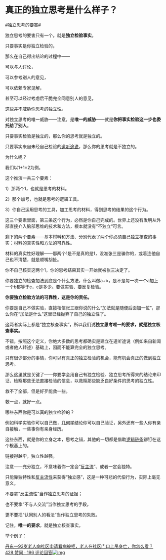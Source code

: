 # 真正的独立思考是什么样子？

\#独立思考的要害#

独立思考的要害只有一个，就是**独立检验事实**。

只要事实是你独立检验的，

那么在自己得出结论的过程中——

可以与人讨论，

可以参考别人的意见，

可以依赖专家见解，

甚至可以经过考虑后干脆完全同意别人的意见，

这些并不威胁你思考的独立性。



对独立思考的唯一威胁——注意，是**唯一的威胁**——就是**你把事实检验这一步也委托给了别人**。

只要事实检验是独立的，那么你的思考就是独立的。

只要事实来自未经自己检验的[道听途说](https://www.zhihu.com/search?q=道听途说&search_source=Entity&hybrid_search_source=Entity&hybrid_search_extra={"sourceType"%3A"answer"%2C"sourceId"%3A2945495205})，那么你的思考就是不独立的。

为什么呢？

我们以1+1=2为例。

这个推演一共三个要素：

1）那两个1，也就是思考的材料。

2）那个加号，也就是思考的逻辑工具。

3）你自己运用思考的工具，加工思考的材料，得到思考的结果的这个行为。

这三个要素里面，第三条这个行为，必然是你自己完成的。世界上还没有发明从外部直接介入脑部思维的技术和方法，根本就没有“不独立“可言。

剩下的两个要素——基本材料和方法、分别代表了两个你必须自己独立核查的事实：材料的真实性和方法的可靠性。

材料的真实性好理解——那两个1是不是真的是1，没准张三是骗你的，或着连他自己也不清楚，就是顺嘴胡扯。

你不自己核实这两个1，你的思考结果其实一开始就被张三决定了。



你要独立的检查加法到底是个什么方法，什么叫做a+b，是不是每一次一个a加上一个b都等于c，c是多少。要做实验、要反复检验。

**你要独立检验方法的可靠性，这是你的责任。**

你要是自己不做实验，直接相信张三跟你说的什么“加法就是随便后面加一位”，那么你在“加法是什么”这里已经抛弃了自己的独立性了。

这两者实际上都是“独立核查事实”，所以我们说**独立思考唯一的要求，就是独立核查事实。**



不错，按照这个定义，你绝大多数的思考都确实是建立在道听途说（例如来自新闻或者他人转述）基础上，因而不能算完全的独立思考。

只有很少部分的事情，你可以有真正的独立检验的机会，能有机会真正的做到独立思考。

那么这里就是关键了——你要学会用自己有独立检验、独立思考所得来的结论来印证、检察那些无法直接检验的信息，以救赎那些缺乏良好条件的思考的独立性。

救不了全部，但是好歹能救一些。

救一点，就好一点。

哪些东西你是可以真的独立检验的？

例如科学实验你可以自己做，[几何学](https://www.zhihu.com/search?q=几何学&search_source=Entity&hybrid_search_source=Entity&hybrid_search_extra={"sourceType"%3A"answer"%2C"sourceId"%3A2945495205})结论你可以自己验证，另外还有一些人你有亲自接触，一些事你有亲身经历。

这些东西，就是你的立身之本，思考之锚，其他的一切都是借助[逻辑链条](https://www.zhihu.com/search?q=逻辑链条&search_source=Entity&hybrid_search_source=Entity&hybrid_search_extra={"sourceType"%3A"answer"%2C"sourceId"%3A2945495205})铆钉在这个根基上的。

链接得越牢，独立性越强。

注意——充分独立，不意味着你一定会“[反主流](https://www.zhihu.com/search?q=反主流&search_source=Entity&hybrid_search_source=Entity&hybrid_search_extra={"sourceType"%3A"answer"%2C"sourceId"%3A2945495205})”、或者一定会独特。

只能靠独特性和[反主流性](https://www.zhihu.com/search?q=反主流性&search_source=Entity&hybrid_search_source=Entity&hybrid_search_extra={"sourceType"%3A"answer"%2C"sourceId"%3A2945495205})来获得“独立感”，这是一种可悲的代偿行为，实际上毫无意义。



不要拿“反主流性”当作独立思考的证据；

也不要拿“不与人交流”当作独立思考的手段，

更不要把“认同别人的看法”当作独立思考的失败。



记住，**唯一的要求**，就是独立核查事实。



举个例子：

[丹东一93岁老人向社区申请看病被拒，老人在社区门口上吊身亡，你怎么看？428 赞同 · 196 评论回答![img](https://pic3.zhimg.com/v2-d4092e0c40b249f6aa886d762a074ab6_120x160.jpg)](https://www.zhihu.com/question/540823747/answer/2553113201)

